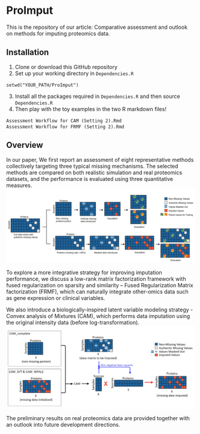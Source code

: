 # ProImput
This is the repository of our article: Comparative assessment and outlook on methods for imputing proteomics data.

## Installation
1. Clone or download this GitHub repository
2. Set up your working directory in `Dependencies.R`
```
setwd("YOUR_PATH/ProImput")
```
3. Install all the packages required in `Dependencies.R` and then source `Dependencies.R`
4. Then play with the toy examples in the two R markdown files! 
```
Assessment Workflow for CAM (Setting 2).Rmd
Assessment Workflow for FRMF (Setting 2).Rmd
```
## Overview
In our paper, We first report an assessment of eight representative methods collectively targeting three typical missing mechanisms. The selected methods are compared on both realistic simulation and real proteomics datasets, and the performance is evaluated using three quantitative measures. 
![ProImput Workflow](images/ProImput%20Workflow.jpg)

To explore a more integrative strategy for improving imputation performance, we discuss a low-rank matrix factorization framework with fused regularization on sparsity and similarity – Fused Regularization Matrix factorization (FRMF), which can naturally integrate other-omics data such as gene expression or clinical variables. 

We also introduce a biologically-inspired latent variable modeling strategy - Convex analysis of Mixtures (CAM), which performs data imputation using the original intensity data (before log-transformation). 
![CAM Schematic](images/CAM%20Schematic.jpg)

The preliminary results on real proteomics data are provided together with an outlook into future development directions. 
